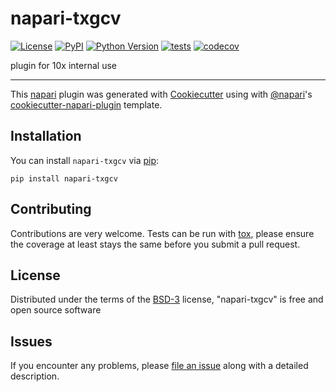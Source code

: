 # napari-txgcv

[![License](https://img.shields.io/pypi/l/napari-txgcv.svg?color=green)](https://github.com/napari/napari-txgcv/raw/master/LICENSE)
[![PyPI](https://img.shields.io/pypi/v/napari-txgcv.svg?color=green)](https://pypi.org/project/napari-txgcv)
[![Python Version](https://img.shields.io/pypi/pyversions/napari-txgcv.svg?color=green)](https://python.org)
[![tests](https://github.com/dongyaoli10x/napari-txgcv/workflows/tests/badge.svg)](https://github.com/dongyaoli10x/napari-txgcv/actions)
[![codecov](https://codecov.io/gh/dongyaoli10x/napari-txgcv/branch/master/graph/badge.svg)](https://codecov.io/gh/dongyaoli10x/napari-txgcv)

plugin for 10x internal use

----------------------------------

This [napari] plugin was generated with [Cookiecutter] using with [@napari]'s [cookiecutter-napari-plugin] template.

<!--
Don't miss the full getting started guide to set up your new package:
https://github.com/napari/cookiecutter-napari-plugin#getting-started

and review the napari docs for plugin developers:
https://napari.org/docs/plugins/index.html
-->

## Installation

You can install `napari-txgcv` via [pip]:

    pip install napari-txgcv

## Contributing

Contributions are very welcome. Tests can be run with [tox], please ensure
the coverage at least stays the same before you submit a pull request.

## License

Distributed under the terms of the [BSD-3] license,
"napari-txgcv" is free and open source software

## Issues

If you encounter any problems, please [file an issue] along with a detailed description.

[napari]: https://github.com/napari/napari
[Cookiecutter]: https://github.com/audreyr/cookiecutter
[@napari]: https://github.com/napari
[MIT]: http://opensource.org/licenses/MIT
[BSD-3]: http://opensource.org/licenses/BSD-3-Clause
[GNU GPL v3.0]: http://www.gnu.org/licenses/gpl-3.0.txt
[GNU LGPL v3.0]: http://www.gnu.org/licenses/lgpl-3.0.txt
[Apache Software License 2.0]: http://www.apache.org/licenses/LICENSE-2.0
[Mozilla Public License 2.0]: https://www.mozilla.org/media/MPL/2.0/index.txt
[cookiecutter-napari-plugin]: https://github.com/napari/cookiecutter-napari-plugin
[file an issue]: https://github.com/dongyaoli10x/napari-txgcv/issues
[napari]: https://github.com/napari/napari
[tox]: https://tox.readthedocs.io/en/latest/
[pip]: https://pypi.org/project/pip/
[PyPI]: https://pypi.org/